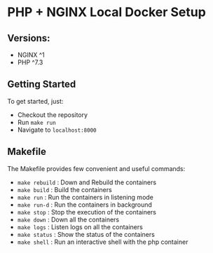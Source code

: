 # PHP + NGINX Local Docker Setup

## Versions:
- NGINX ^1
- PHP ^7.3

## Getting Started
To get started, just:
- Checkout the repository
- Run `make run`
- Navigate to `localhost:8000`

## Makefile
The Makefile provides few convenient and useful commands:
- `make rebuild` : Down and Rebuild the containers
- `make build` : Build the containers
- `make run` : Run the containers in listening mode
- `make run-d` : Run the containers in background
- `make stop` : Stop the execution of the containers
- `make down` : Down all the containers
- `make logs` : Listen logs on all the containers
- `make status` : Show the status of the containers
- `make shell` : Run an interactive shell with the php container
